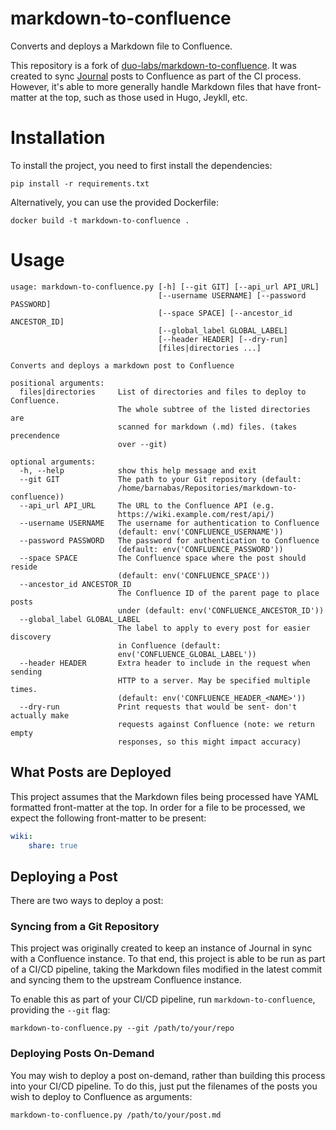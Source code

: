 # markdown-to-confluence

Converts and deploys a Markdown file to Confluence.

This repository is a fork of [duo-labs/markdown-to-confluence](https://github.com/duo-labs/markdown-to-confluence). It was created to sync [Journal](https://duo-labs.github.io/journal/) posts to Confluence as part of the CI process. However, it's able to more generally handle Markdown files that have front-matter at the top, such as those used in Hugo, Jeykll, etc.

# Installation

To install the project, you need to first install the dependencies:

```
pip install -r requirements.txt
```

Alternatively, you can use the provided Dockerfile:

```
docker build -t markdown-to-confluence .
```

# Usage

```
usage: markdown-to-confluence.py [-h] [--git GIT] [--api_url API_URL]
                                 [--username USERNAME] [--password PASSWORD]
                                 [--space SPACE] [--ancestor_id ANCESTOR_ID]
                                 [--global_label GLOBAL_LABEL]
                                 [--header HEADER] [--dry-run]
                                 [files|directories ...]

Converts and deploys a markdown post to Confluence

positional arguments:
  files|directories     List of directories and files to deploy to Confluence.
                        The whole subtree of the listed directories are
                        scanned for markdown (.md) files. (takes precendence
                        over --git)

optional arguments:
  -h, --help            show this help message and exit
  --git GIT             The path to your Git repository (default:
                        /home/barnabas/Repositories/markdown-to-confluence))
  --api_url API_URL     The URL to the Confluence API (e.g.
                        https://wiki.example.com/rest/api/)
  --username USERNAME   The username for authentication to Confluence
                        (default: env('CONFLUENCE_USERNAME'))
  --password PASSWORD   The password for authentication to Confluence
                        (default: env('CONFLUENCE_PASSWORD'))
  --space SPACE         The Confluence space where the post should reside
                        (default: env('CONFLUENCE_SPACE'))
  --ancestor_id ANCESTOR_ID
                        The Confluence ID of the parent page to place posts
                        under (default: env('CONFLUENCE_ANCESTOR_ID'))
  --global_label GLOBAL_LABEL
                        The label to apply to every post for easier discovery
                        in Confluence (default:
                        env('CONFLUENCE_GLOBAL_LABEL'))
  --header HEADER       Extra header to include in the request when sending
                        HTTP to a server. May be specified multiple times.
                        (default: env('CONFLUENCE_HEADER_<NAME>'))
  --dry-run             Print requests that would be sent- don't actually make
                        requests against Confluence (note: we return empty
                        responses, so this might impact accuracy)
```

## What Posts are Deployed

This project assumes that the Markdown files being processed have YAML formatted front-matter at the top. In order for a file to be processed, we expect the following front-matter to be present:

```yaml
wiki:
    share: true
```

## Deploying a Post

There are two ways to deploy a post:

### Syncing from a Git Repository

This project was originally created to keep an instance of Journal in sync with a Confluence instance. To that end, this project is able to be run as part of a CI/CD pipeline, taking the Markdown files modified in the latest commit and syncing them to the upstream Confluence instance.

To enable this as part of your CI/CD pipeline, run `markdown-to-confluence`, providing the `--git` flag:

```
markdown-to-confluence.py --git /path/to/your/repo
```

### Deploying Posts On-Demand

You may wish to deploy a post on-demand, rather than building this process into your CI/CD pipeline. To do this, just put the filenames of the posts you wish to deploy to Confluence as arguments:

```
markdown-to-confluence.py /path/to/your/post.md
```